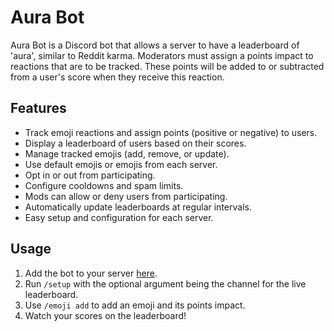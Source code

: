 # Aura Bot

Aura Bot is a Discord bot that allows a server to have a leaderboard of 'aura', similar to Reddit karma. Moderators must assign a points impact to reactions that are to be tracked. These points will be added to or subtracted from a user's score when they receive this reaction.

## Features
- Track emoji reactions and assign points (positive or negative) to users.
- Display a leaderboard of users based on their scores.
- Manage tracked emojis (add, remove, or update).
- Use default emojis or emojis from each server.
- Opt in or out from participating.
- Configure cooldowns and spam limits.
- Mods can allow or deny users from participating.
- Automatically update leaderboards at regular intervals.
- Easy setup and configuration for each server.

## Usage
1. Add the bot to your server [here](https://discord.com/oauth2/authorize?client_id=1356113401071407345).
2. Run `/setup` with the optional argument being the channel for the live leaderboard.
3. Use `/emoji add` to add an emoji and its points impact.
4. Watch your scores on the leaderboard!